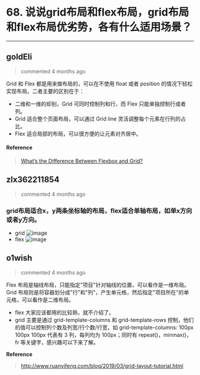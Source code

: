 
 # 68. 说说grid布局和flex布局，grid布局和flex布局优劣势，各有什么适用场景？ 
  
 ***
## goldEli 
 > commented 4 months ago 

Grid 和 Flex 都是用来做布局的，可以在不使用 float 或者 position 的情况下轻松实现布局。二者主要的区别在于：

* 二维和一维的却别，Grid 可同时控制列和行，而 Flex 只能单独控制行或者列。
* Grid 适合整个页面布局，可以通过 Grid line 灵活调整每个元素在行列的占比。
* Flex 适合局部的布局，可以很方便的让元素对齐居中。

#### Reference

> [What’s the Difference Between Flexbox and Grid?](https://css-tricks.com/quick-whats-the-difference-between-flexbox-and-grid/)
## zlx362211854 
 > commented 4 months ago 

### grid布局适合x，y两条坐标轴的布局，flex适合单轴布局，如单x方向或者y方向。

* grid
![image](https://user-images.githubusercontent.com/22437181/68173539-3af86980-ffb6-11e9-83e5-75d4b5ed410d.png)
* flex
![image](https://user-images.githubusercontent.com/22437181/68173858-4730f680-ffb7-11e9-9fee-dcd828f69cb9.png)

## o1wish 
 > commented 4 months ago 

Flex 布局是轴线布局，只能指定"项目"针对轴线的位置，可以看作是一维布局。Grid 布局则是将容器划分成"行"和"列"，产生单元格，然后指定"项目所在"的单元格，可以看作是二维布局。
- flex 大家应该都用的比较熟，就不介绍了。
- grid 主要是通过 grid-template-columns 和 grid-template-rows 控制，他们的值可以控制列个数及列宽/行个数/行宽，如 grid-template-columns: 100px 100px 100px 代表有 3 列，每列均为 100px；同时有 repeat()，minmax()，fr 等关键字，感兴趣可以下来了解。

**Reference**
>  http://www.ruanyifeng.com/blog/2019/03/grid-layout-tutorial.html